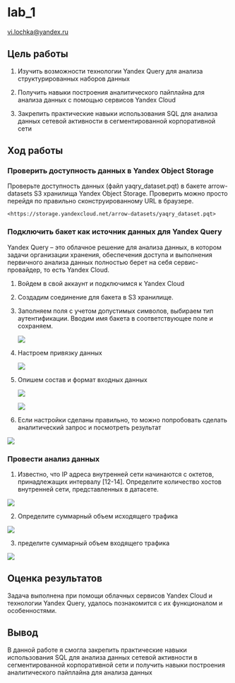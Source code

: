# lab_1
vi.lochka@yandex.ru

## Цель работы

1.  Изучить возможности технологии Yandex Query для анализа
    структурированных наборов данных

2.  Получить навыки построения аналитического пайплайна для анализа
    данных с помощью сервисов Yandex Cloud

3.  Закрепить практические навыки использования SQL для анализа данных
    сетевой активности в сегментированной корпоративной сети

## Ход работы

### Проверить доступность данных в Yandex Object Storage

Проверьте доступность данных (файл yaqry_dataset.pqt) в бакете
arrow-datasets S3 хранилища Yandex Object Storage. Проверить можно
просто перейдя по правильно сконструированному URL в браузере.

    <https://storage.yandexcloud.net/arrow-datasets/yaqry_dataset.pqt>

### Подключить бакет как источник данных для Yandex Query

Yandex Query – это облачное решение для анализа данных, в котором задачи
организации хранения, обеспечения доступа и выполнения первичного
анализа данных полностью берет на себя сервис-провайдер, то есть Yandex
Cloud.

1.  Войдем в свой аккаунт и подключимся к Yandex Cloud

2.  Создадим соединение для бакета в S3 хранилище.

3.  Заполняем поля с учетом допустимых символов, выбираем тип
    аутентификации. Вводим имя бакета в соответствующее поле и
    сохраняем.

    ![](.screens/photo_1.png)

4.  Настроем привязку данных

    ![](.screens/photo_2.png)

5.  Опишем состав и формат входных данных

    ![](.screens/photo_3.png)

    ![](.screens/photo_4.png)

6.  Если настройки сделаны правильно, то можно попробовать сделать
    аналитический запрос и посмотреть результат

![](.screens/photo_5.png)

### Провести анализ данных

1.  Известно, что IP адреса внутренней сети начинаются с октетов,
    принадлежащих интервалу \[12-14\]. Определите количество хостов
    внутренней сети, представленных в датасете.

![](.screens/photo_6.png)

2.  Определите суммарный объем исходящего трафика

![](.screens/photo_7.png)

3.  пределите суммарный объем входящего трафика

![](.screens/photo_8.png)

## Оценка результатов

Задача выполнена при помощи облачных сервисов Yandex Cloud и технологии
Yandex Query, удалось познакомится с их функционалом и особенностями.

## Вывод

В данной работе я смогла закрепить практические навыки использования SQL
для анализа данных сетевой активности в сегментированной корпоративной
сети и получить навыки построения аналитического пайплайна для анализа
данных
